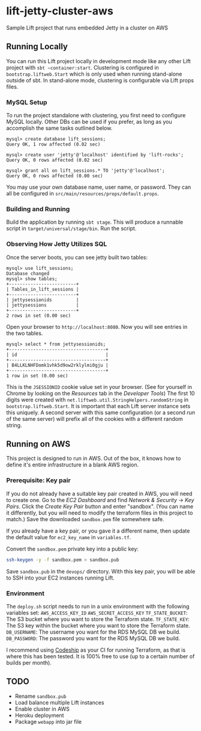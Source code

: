 # lift-jetty-cluster-aws
Sample Lift project that runs embedded Jetty in a cluster on AWS

## Running Locally
You can run this Lift project locally in development mode like any other Lift project with `sbt ~container:start`.
Clustering is configured in `bootstrap.liftweb.Start` which is only used when running stand-alone outside of sbt.
In stand-alone mode, clustering is configurable via Lift props files.

### MySQL Setup
To run the project standalone with clustering, you first need to configure MySQL locally.
Other DBs can be used if you prefer, as long as you accomplish the same tasks outlined below.

```text
mysql> create database lift_sessions;
Query OK, 1 row affected (0.02 sec)

mysql> create user 'jetty'@'localhost' identified by 'lift-rocks';
Query OK, 0 rows affected (0.02 sec)

mysql> grant all on lift_sessions.* TO 'jetty'@'localhost';
Query OK, 0 rows affected (0.00 sec)
```

You may use your own database name, user name, or password.
They can all be configured in `src/main/resources/props/default.props`.

### Building and Running
Build the application by running `sbt stage`.
This will produce a runnable script in `target/universal/stage/bin`.
Run the script.

### Observing How Jetty Utilizes SQL
Once the server boots, you can see jetty built two tables:
```text
mysql> use lift_sessions;
Database changed
mysql> show tables;
+-------------------------+
| Tables_in_lift_sessions |
+-------------------------+
| jettysessionids         |
| jettysessions           |
+-------------------------+
2 rows in set (0.00 sec)
```

Open your browser to `http://localhost:8080`.
Now you will see entries in the two tables.

```text
mysql> select * from jettysessionids;
+------------------------------------+
| id                                 |
+------------------------------------+
| B4LLKLNHFDomk1vhk5d9ow2rklylmi0gju |
+------------------------------------+
1 row in set (0.00 sec)
```

This is the `JSESSIONID` cookie value set in your browser.
(See for yourself in Chrome by looking on the _Resources_ tab in the _Developer Tools_)
The first 10 digits were created with `net.liftweb.util.StringHelpers.randomString` in `bootstrap.liftweb.Start`.
It is important that each Lift server instance sets this uniquely.
A second server with this same configuration (or a second _run_ of the same server) will prefix all of the cookies with a different random string.

## Running on AWS 
This project is designed to run in AWS.
Out of the box, it knows how to define it's entire infrastructure in a blank AWS region.

### Prerequisite: Key pair
If you do not already have a suitable key pair created in AWS, you will need to create one.
Go to the _EC2 Dashboard_ and find _Network & Security_ -> _Key Pairs_.
Click the _Create Key Pair_ button and enter "sandbox".
(You can name it differently, but you will need to modify the terraform files in this project to match.)
Save the downloaded `sandbox.pem` file somewhere safe.

If you already have a key pair, or you gave it a different name, then update the default value for `ec2_key_name` in `variables.tf`.

Convert the `sandbox.pem` private key into a public key:

```bash
ssh-keygen -y -f sandbox.pem > sandbox.pub
```

Save `sandbox.pub` in the `devops/` directory.
With this key pair, you will be able to SSH into your EC2 instances running Lift.

### Environment
The `deploy.sh` script needs to run in a unix environment with the following variables set:
`AWS_ACCESS_KEY_ID`
`AWS_SECRET_ACCESS_KEY`
`TF_STATE_BUCKET`: The S3 bucket where you want to store the Terraform state.
`TF_STATE_KEY`: The S3 key within the bucket where you want to store the Terraform state.
`DB_USERNAME`: The username you want for the RDS MySQL DB we build.
`DB_PASSWORD`: The password you want for the RDS MySQL DB we build.

I recommend using [Codeship](http://codeship.io) as your CI for running Terraform, as that is where this has been tested.
It is 100% free to use (up to a certain number of builds per month).

## TODO

* Rename `sandbox.pub`
* Load balance multiple Lift instances
* Enable cluster in AWS
* Heroku deployment
* Package `webapp` into jar file
